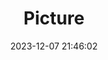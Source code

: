 ---
weight: 1
images:
- /images/edited/102.jpeg
title: Picture
date: 2023-12-07 21:46:02
tags: [luminar neo,work,24-70mm F2.8 DG DN | Art 019,ILCE-7M3,24.0,person,bench]
---
